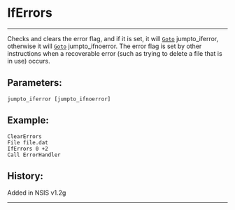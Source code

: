 # IfErrors

---

Checks and clears the error flag, and if it is set, it will [`Goto`][1] jumpto\_iferror, otherwise it will [`Goto`][1] jumpto\_ifnoerror. The error flag is set by other instructions when a recoverable error (such as trying to delete a file that is in use) occurs.

## Parameters:

    jumpto_iferror [jumpto_ifnoerror]

## Example:

	ClearErrors
	File file.dat
	IfErrors 0 +2
	Call ErrorHandler

## History:

Added in NSIS v1.2g

---

[1]: Goto.markdown